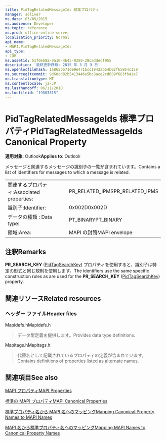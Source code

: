 ```yaml
---
title: PidTagRelatedMessageIds 標準プロパティ
manager: soliver
ms.date: 03/09/2015
ms.audience: Developer
ms.topic: reference
ms.prod: office-online-server
localization_priority: Normal
api_name:
- MAPI.PidTagRelatedMessageIds
api_type:
- COM
ms.assetid: 51f0eb8a-0a16-4b45-9380-28caddecf955
description: '最終更新日時: 2015 年 3 月 9 日'
ms.openlocfilehash: 1a865b571de9e471bcc1942ab54b02f658b4c158
ms.sourcegitcommit: 9d60cd82b5413446e5bc8ace2cd689f683fb41a7
ms.translationtype: MT
ms.contentlocale: ja-JP
ms.lasthandoff: 06/11/2018
ms.locfileid: "19803315"
---
```

# <a name="pidtagrelatedmessageids-canonical-property"></a><span data-ttu-id="cb113-103">PidTagRelatedMessageIds 標準プロパティ</span><span class="sxs-lookup"><span data-stu-id="cb113-103">PidTagRelatedMessageIds Canonical Property</span></span>

  
  
<span data-ttu-id="cb113-104">**適用対象**: Outlook</span><span class="sxs-lookup"><span data-stu-id="cb113-104">**Applies to**: Outlook</span></span> 
  
<span data-ttu-id="cb113-105">メッセージと関連するメッセージの識別子の一覧が含まれています。</span><span class="sxs-lookup"><span data-stu-id="cb113-105">Contains a list of identifiers for messages to which a message is related.</span></span>
  
|||
|:-----|:-----|
|<span data-ttu-id="cb113-106">関連するプロパティ:</span><span class="sxs-lookup"><span data-stu-id="cb113-106">Associated properties:</span></span>  <br/> |<span data-ttu-id="cb113-107">PR_RELATED_IPMS</span><span class="sxs-lookup"><span data-stu-id="cb113-107">PR_RELATED_IPMS</span></span>  <br/> |
|<span data-ttu-id="cb113-108">識別子:</span><span class="sxs-lookup"><span data-stu-id="cb113-108">Identifier:</span></span>  <br/> |<span data-ttu-id="cb113-109">0x002D</span><span class="sxs-lookup"><span data-stu-id="cb113-109">0x002D</span></span>  <br/> |
|<span data-ttu-id="cb113-110">データの種類 : </span><span class="sxs-lookup"><span data-stu-id="cb113-110">Data type:</span></span>  <br/> |<span data-ttu-id="cb113-111">PT_BINARY</span><span class="sxs-lookup"><span data-stu-id="cb113-111">PT_BINARY</span></span>  <br/> |
|<span data-ttu-id="cb113-112">領域:</span><span class="sxs-lookup"><span data-stu-id="cb113-112">Area:</span></span>  <br/> |<span data-ttu-id="cb113-113">MAPI の封筒</span><span class="sxs-lookup"><span data-stu-id="cb113-113">MAPI envelope</span></span>  <br/> |
   
## <a name="remarks"></a><span data-ttu-id="cb113-114">注釈</span><span class="sxs-lookup"><span data-stu-id="cb113-114">Remarks</span></span>

<span data-ttu-id="cb113-115">**PR_SEARCH_KEY** ([PidTagSearchKey](pidtagsearchkey-canonical-property.md)) プロパティを使用すると、識別子は特定の形式と同じ規則を使用します。</span><span class="sxs-lookup"><span data-stu-id="cb113-115">The identifiers use the same specific construction rules as are used for the **PR_SEARCH_KEY** ([PidTagSearchKey](pidtagsearchkey-canonical-property.md)) property.</span></span>
  
## <a name="related-resources"></a><span data-ttu-id="cb113-116">関連リソース</span><span class="sxs-lookup"><span data-stu-id="cb113-116">Related resources</span></span>

### <a name="header-files"></a><span data-ttu-id="cb113-117">ヘッダー ファイル</span><span class="sxs-lookup"><span data-stu-id="cb113-117">Header files</span></span>

<span data-ttu-id="cb113-118">Mapidefs.h</span><span class="sxs-lookup"><span data-stu-id="cb113-118">Mapidefs.h</span></span>
  
> <span data-ttu-id="cb113-119">データ型定義を提供します。</span><span class="sxs-lookup"><span data-stu-id="cb113-119">Provides data type definitions.</span></span>
    
<span data-ttu-id="cb113-120">Mapitags.h</span><span class="sxs-lookup"><span data-stu-id="cb113-120">Mapitags.h</span></span>
  
> <span data-ttu-id="cb113-121">代替名として記載されているプロパティの定義が含まれています。</span><span class="sxs-lookup"><span data-stu-id="cb113-121">Contains definitions of properties listed as alternate names.</span></span>
    
## <a name="see-also"></a><span data-ttu-id="cb113-122">関連項目</span><span class="sxs-lookup"><span data-stu-id="cb113-122">See also</span></span>



[<span data-ttu-id="cb113-123">MAPI プロパティ</span><span class="sxs-lookup"><span data-stu-id="cb113-123">MAPI Properties</span></span>](mapi-properties.md)
  
[<span data-ttu-id="cb113-124">標準の MAPI プロパティ</span><span class="sxs-lookup"><span data-stu-id="cb113-124">MAPI Canonical Properties</span></span>](mapi-canonical-properties.md)
  
[<span data-ttu-id="cb113-125">標準プロパティ名から MAPI 名へのマッピング</span><span class="sxs-lookup"><span data-stu-id="cb113-125">Mapping Canonical Property Names to MAPI Names</span></span>](mapping-canonical-property-names-to-mapi-names.md)
  
[<span data-ttu-id="cb113-126">MAPI 名から標準プロパティ名へのマッピング</span><span class="sxs-lookup"><span data-stu-id="cb113-126">Mapping MAPI Names to Canonical Property Names</span></span>](mapping-mapi-names-to-canonical-property-names.md)

